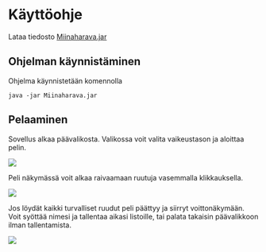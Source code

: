 # Käyttöohje

Lataa tiedosto [Miinaharava.jar](https://github.com/jarkmaen/ot-harjoitustyo/releases/tag/viikko5)

## Ohjelman käynnistäminen

Ohjelma käynnistetään komennolla 

```
java -jar Miinaharava.jar
```

## Pelaaminen

Sovellus alkaa päävalikosta. Valikossa voit valita vaikeustason ja aloittaa pelin.

<img src="https://github.com/jarkmaen/ot-harjoitustyo/blob/master/dokumentaatio/paavalikko.png">

Peli näkymässä voit alkaa raivaamaan ruutuja vasemmalla klikkauksella.

<img src="https://github.com/jarkmaen/ot-harjoitustyo/blob/master/dokumentaatio/pelilauta.png">

Jos löydät kaikki turvalliset ruudut peli päättyy ja siirryt voittonäkymään. Voit syöttää nimesi ja tallentaa aikasi listoille, tai palata takaisin päävalikkoon ilman tallentamista.

<img src="https://github.com/jarkmaen/ot-harjoitustyo/blob/master/dokumentaatio/voitit.png">

